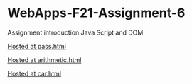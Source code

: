 # WebApps-F21-Assignment-6
Assignment introduction Java Script and DOM

[Hosted at pass.html](https://44-563-webapps-f21.github.io/webapps-f21-assignment-6-vikramthakkallapally/pass.html)

[Hosted at arithmetic.html](https://44-563-webapps-f21.github.io/webapps-f21-assignment-6-vikramthakkallapally/arithmetic.html)

[Hosted at car.html](https://44-563-webapps-f21.github.io/webapps-f21-assignment-6-vikramthakkallapally/car.html)
